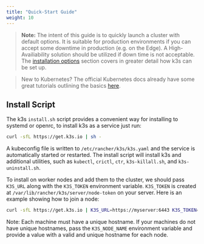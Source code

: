 ```yaml
---
title: "Quick-Start Guide"
weight: 10
---
```


>**Note:** The intent of this guide is to quickly launch a cluster with default options. It is suitable for production environments if you can accept some downtime in production (e.g. on the Edge). A High-Availiability solution should be utilized if down time is not acceptable.
The [installation options](../installation) section covers in greater detail how k3s can be set up.

> New to Kubernetes? The official Kubernetes docs already have some great tutorials outlining the basics [here](https://kubernetes.io/docs/tutorials/kubernetes-basics/).

Install Script
--------------
The k3s `install.sh` script provides a convenient way for installing to systemd or openrc,
to install k3s as a service just run:
```bash
curl -sfL https://get.k3s.io | sh -
```

A kubeconfig file is written to `/etc/rancher/k3s/k3s.yaml` and the service is automatically started or restarted.
The install script will install k3s and additional utilities, such as `kubectl`, `crictl`, `ctr`, `k3s-killall.sh`, and `k3s-uninstall.sh`.

To install on worker nodes and add them to the cluster, we should pass `K3S_URL` along with the `K3S_TOKEN` environment variable. `K3S_TOKEN` is created at `/var/lib/rancher/k3s/server/node-token` on your server. Here is an example showing how to join a node:

```bash
curl -sfL https://get.k3s.io | K3S_URL=https://myserver:6443 K3S_TOKEN=mynodetoken sh -
```

Note: Each machine must have a unique hostname. If your machines do not have unique hostnames, pass the `K3S_NODE_NAME` environment variable and provide a value with a valid and unique hostname for each node.
